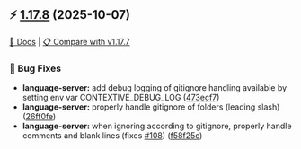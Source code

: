 ## ⚡ [1.17.8](https://github.com/dev-cycles/contextive/releases/tag/v1.17.8) (2025-10-07)

[📘 Docs](https://docs.contextive.tech/community/v/1.17.8) | [📋 Compare with v1.17.7](https://github.com/dev-cycles/contextive/compare/v1.17.7...v1.17.8)

### 🐛 Bug Fixes

* **language-server:** add debug logging of gitignore handling available by setting env var CONTEXTIVE_DEBUG_LOG ([473ecf7](https://github.com/dev-cycles/contextive/commit/473ecf7853b2946e4708f3b5964b9d76c684489f))
* **language-server:** properly handle gitignore of folders (leading slash) ([26ff0fe](https://github.com/dev-cycles/contextive/commit/26ff0fef8328a25cfe3277baf065ddb5b9c9f466))
* **language-server:** when ignoring according to gitignore, properly handle comments and blank lines (fixes [#108](https://github.com/dev-cycles/contextive/issues/108)) ([f58f25c](https://github.com/dev-cycles/contextive/commit/f58f25cc9c67bcca8f0b286dbb9e2ed70e4be4cb))
